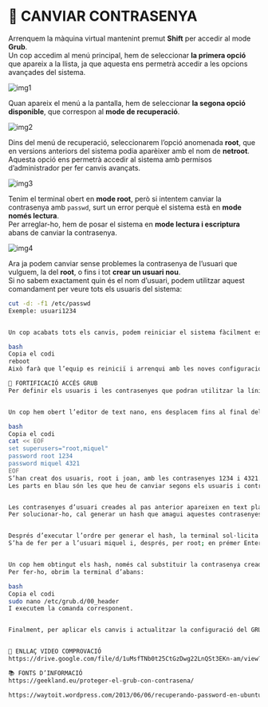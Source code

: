 # 🔐 CANVIAR CONTRASENYA

Arrenquem la màquina virtual mantenint premut **Shift** per accedir al mode **Grub**.  
Un cop accedim al menú principal, hem de seleccionar **la primera opció** que apareix a la llista, ja que aquesta ens permetrà accedir a les opcions avançades del sistema.

![img1](img1)

Quan apareix el menú a la pantalla, hem de seleccionar **la segona opció disponible**, que correspon al **mode de recuperació**.

![img2](img2)

Dins del menú de recuperació, seleccionarem l’opció anomenada **root**, que en versions anteriors del sistema podia aparèixer amb el nom de **netroot**.  
Aquesta opció ens permetrà accedir al sistema amb permisos d’administrador per fer canvis avançats.

![img3](img3)

Tenim el terminal obert en **mode root**, però si intentem canviar la contrasenya amb `passwd`, surt un error perquè el sistema està en **mode només lectura**.  
Per arreglar-ho, hem de posar el sistema en **mode lectura i escriptura** abans de canviar la contrasenya.

![img4](img4)

Ara ja podem canviar sense problemes la contrasenya de l’usuari que vulguem, la del **root**, o fins i tot **crear un usuari nou**.  
Si no sabem exactament quin és el nom d’usuari, podem utilitzar aquest comandament per veure tots els usuaris del sistema:

```bash
cut -d: -f1 /etc/passwd
Exemple: usuari1234


Un cop acabats tots els canvis, podem reiniciar el sistema fàcilment escrivint la comanda:

bash
Copia el codi
reboot
Això farà que l’equip es reiniciï i arrenqui amb les noves configuracions aplicades.

🧱 FORTIFICACIÓ ACCÉS GRUB
Per definir els usuaris i les contrasenyes que podran utilitzar la línia de comandes del GRUB, així com executar i editar les seves entrades, primer hem d’obrir una terminal i executar la comanda següent:


Un cop hem obert l’editor de text nano, ens desplacem fins al final del fitxer i hi afegim la llista d’usuaris i contrasenyes introduint el següent text:

bash
Copia el codi
cat << EOF
set superusers="root,miquel"
password root 1234
password miquel 4321
EOF
S’han creat dos usuaris, root i joan, amb les contrasenyes 1234 i 4321.
Les parts en blau són les que heu de canviar segons els usuaris i contrasenyes que vulgueu posar.


Les contrasenyes d’usuari creades al pas anterior apareixen en text pla al fitxer /etc/grub.d/00_header, cosa insegura.
Per solucionar-ho, cal generar un hash que amagui aquestes contrasenyes.


Després d’executar l’ordre per generar el hash, la terminal sol·licita la contrasenya i cal introduir-la dues vegades.
S’ha de fer per a l’usuari miquel i, després, per root; en prémer Enter la terminal genera el hash (no es mostra el hash en el text).


Un cop hem obtingut els hash, només cal substituir la contrasenya creada pel hash.
Per fer-ho, obrim la terminal d’abans:

bash
Copia el codi
sudo nano /etc/grub.d/00_header
I executem la comanda corresponent.


Finalment, per aplicar els canvis i actualitzar la configuració del GRUB, cal executar una comanda des del terminal.


🎥 ENLLAÇ VIDEO COMPROVACIÓ
https://drive.google.com/file/d/1uMsfTNb0t25CtGzDwg22LnQSt3EKn-am/view?usp=sharing

📚 FONTS D’INFORMACIÓ
https://geekland.eu/proteger-el-grub-con-contrasena/

https://waytoit.wordpress.com/2013/06/06/recuperando-password-en-ubuntu/
